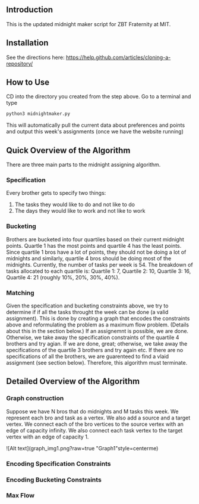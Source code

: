 ## Introduction

This is the updated midnight maker script for ZBT Fraternity at MIT.


## Installation

See the directions here: https://help.github.com/articles/cloning-a-repository/

## How to Use

CD into the directory you created from the step above. Go to a terminal and 
type 

```python
python3 midnightmaker.py
```

This will automatically pull the current data about preferences and points
and output this week's assignments (once we have the website running)

## Quick Overview of the Algorithm

There are three main parts to the midnight assigning algorithm.

### Specification

Every brother gets to specify two things:

1) The tasks they would like to do and not like to do
2) The days they would like to work and not like to work

### Bucketing

Brothers are bucketed into four quartiles based on their current midnight points.
Quartle 1 has the most points and quartile 4 has the least points.
Since quartile 1 bros have a lot of points, they should not be doing a lot of midnights
and similarly, quartile 4 bros should be doing most of the midnights. Currently, the number of tasks per week is 54. The breakdown of tasks allocated to each quartile is: Quartile 1: 7, Quartile 2: 10, Quartile 3: 16, Quartile 4: 21
(roughly 10%, 20%, 30%, 40%).

### Matching 

Given the specification and bucketing constraints above, we try to determine if 
if all the tasks throught the week can be done (a valid assignment). This is done by creating a graph that encodes the constraints above and reformulating the problem as a maximum flow problem. (Details about this in the section below.) If an assignemnt is possible, we are done. Otherwise, we take away the specification constraints of the quartile 4 brothers and try agian. If we are done, great; otherwise, we take away the specifications of the quartile 3 brothers and try again etc. If there are no specifications of all the brothers, we are guarenteed to find a vlaid assignment (see section below). Therefore, this algorithm must terminate.

## Detailed Overview of the Algorithm

### Graph construction

Suppose we have N bros that do midnights and M tasks this week. We represent each bro and task as a vertex. We also add a source and a target vertex. We connect each of the bro vertices to the source vertex with an edge of capacity infinity. We also connect each task vertex to the target vertex with an edge of capacity 1.

![Alt text](graph_img1.png?raw=true "Graph1"style=centerme)



### Encoding Specification Constraints

### Encoding Bucketing Constraints

### Max Flow 









